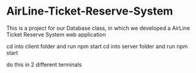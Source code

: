 # AirLine-Ticket-Reserve-System
This is a project for our Database class, in which we developed a AirLine Ticket Reserve System web application


cd into client folder and run npm start
cd into server folder and run npm start

do this in 2 different terminals
